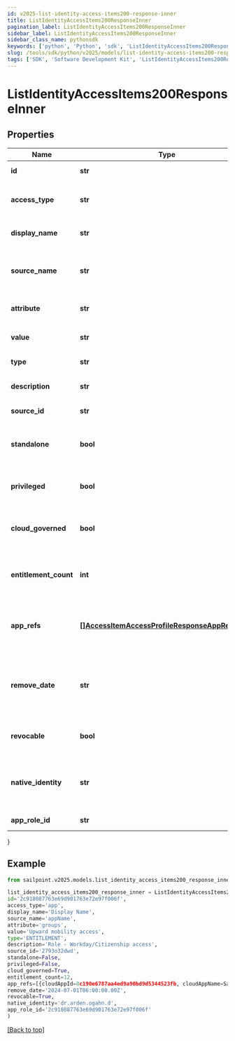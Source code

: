 ```yaml
---
id: v2025-list-identity-access-items200-response-inner
title: ListIdentityAccessItems200ResponseInner
pagination_label: ListIdentityAccessItems200ResponseInner
sidebar_label: ListIdentityAccessItems200ResponseInner
sidebar_class_name: pythonsdk
keywords: ['python', 'Python', 'sdk', 'ListIdentityAccessItems200ResponseInner', 'V2025ListIdentityAccessItems200ResponseInner'] 
slug: /tools/sdk/python/v2025/models/list-identity-access-items200-response-inner
tags: ['SDK', 'Software Development Kit', 'ListIdentityAccessItems200ResponseInner', 'V2025ListIdentityAccessItems200ResponseInner']
---
```


# ListIdentityAccessItems200ResponseInner


## Properties

Name | Type | Description | Notes
------------ | ------------- | ------------- | -------------
**id** | **str** | the access item id | [optional] 
**access_type** | **str** | the access item type. entitlement in this case | [optional] 
**display_name** | **str** | the access item display name | [optional] 
**source_name** | **str** | the associated source name if it exists | [optional] 
**attribute** | **str** | the entitlement attribute | [required]
**value** | **str** | the associated value | [required]
**type** | **str** | the type of entitlement | [required]
**description** | **str** | the description for the role | [optional] 
**source_id** | **str** | the id of the source | [optional] 
**standalone** | **bool** | indicates whether the access profile is standalone | [required]
**privileged** | **bool** | indicates whether the entitlement is privileged | [required]
**cloud_governed** | **bool** | indicates whether the entitlement is cloud governed | [required]
**entitlement_count** | **int** | the number of entitlements the account will create | [required]
**app_refs** | [**[]AccessItemAccessProfileResponseAppRefsInner**](access-item-access-profile-response-app-refs-inner) | the list of app ids associated with the access profile | [required]
**remove_date** | **str** | the date the role is no longer assigned to the specified identity | [optional] 
**revocable** | **bool** | indicates whether the role is revocable | [required]
**native_identity** | **str** | the native identifier used to uniquely identify an acccount | [required]
**app_role_id** | **str** | the app role id | [required]
}

## Example

```python
from sailpoint.v2025.models.list_identity_access_items200_response_inner import ListIdentityAccessItems200ResponseInner

list_identity_access_items200_response_inner = ListIdentityAccessItems200ResponseInner(
id='2c918087763e69d901763e72e97f006f',
access_type='app',
display_name='Display Name',
source_name='appName',
attribute='groups',
value='Upward mobility access',
type='ENTITLEMENT',
description='Role - Workday/Citizenship access',
source_id='2793o32dwd',
standalone=False,
privileged=False,
cloud_governed=True,
entitlement_count=12,
app_refs=[{cloudAppId=8c190e6787aa4ed9a90bd9d5344523fb, cloudAppName=Sample App}, {cloudAppId=2c91808a77ff216301782327a50f09bf, cloudAppName=Another App}],
remove_date='2024-07-01T06:00:00.00Z',
revocable=True,
native_identity='dr.arden.ogahn.d',
app_role_id='2c918087763e69d901763e72e97f006f'
)

```
[[Back to top]](#) 

